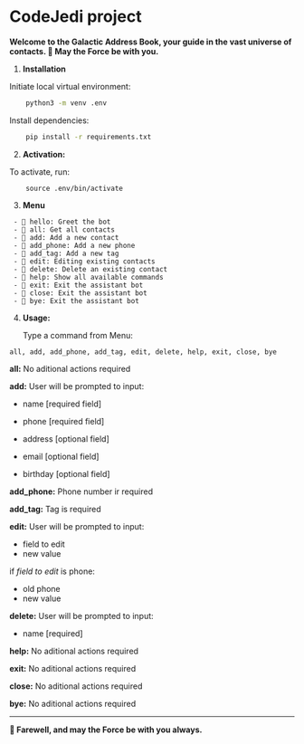 # CodeJedi project

**Welcome to the Galactic Address Book, your guide in the vast universe of contacts.
💫 May the Force be with you.**

1. **Installation**

Initiate local virtual environment:
```bash
	python3 -m venv .env
```
    
Install dependencies:
    
```bash
	pip install -r requirements.txt
```

2. **Activation:**

To activate, run:

```
	source .env/bin/activate
```
3. **Menu**

```
 - 🌟 hello: Greet the bot
 - 🌟 all: Get all contacts
 - 🌟 add: Add a new contact
 - 🌟 add_phone: Add a new phone
 - 🌟 add_tag: Add a new tag
 - 🌟 edit: Editing existing contacts
 - 🌟 delete: Delete an existing contact
 - 🌟 help: Show all available commands
 - 🌟 exit: Exit the assistant bot
 - 🌟 close: Exit the assistant bot
 - 🌟 bye: Exit the assistant bot
```
4. **Usage:**

    Type a command from Menu:
  
  ```
  all, add, add_phone, add_tag, edit, delete, help, exit, close, bye
  ```
  
  **all:**  No aditional actions required
  
  **add:** User will be prompted to input:
  
  - name [required field]
  
  - phone [required field]
  
  - address [optional field]
  
  - email [optional field]
  
  - birthday [optional field]
  
  **add_phone:** Phone number ir required
  
  **add_tag:** Tag is required
  
  **edit:** User will be prompted to input:
  - field to edit
  - new value
  
 
 if _field to edit_ is phone: 
  - old phone 
  - new value
  
  **delete:** User will be prompted to input:
  - name [required]

**help:** No aditional actions required

**exit:** No aditional actions required

**close:** No aditional actions required

**bye:** No aditional actions required  

---
  
**💫 Farewell, and may the Force be with you always.**